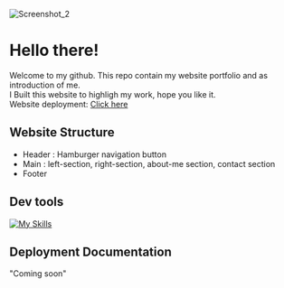 
![Screenshot_2](https://github.com/RevoU-FSSE-2/week-4-RPrasetyoB/assets/129088807/486588f8-f0fb-486a-8788-85079f5c3334)

# Hello there!
Welcome to my github.
This repo contain my website portfolio and as introduction of me.<br>
I Built this website to highligh my work, hope you like it.<br>
Website deployment: <a href="(https://week4-renaldipb.netlify.app/)" target="_blank">Click here</a>

## Website Structure
- Header : Hamburger navigation button<br>
- Main : left-section, right-section, about-me section, contact section<br>
- Footer

## Dev tools
[![My Skills](https://skills.thijs.gg/icons?i=html,css,js)](https://skills.thijs.gg)

## Deployment Documentation

"Coming soon"

